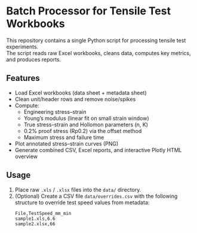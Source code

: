 # Batch Processor for Tensile Test Workbooks

This repository contains a single Python script for processing tensile test experiments.  
The script reads raw Excel workbooks, cleans data, computes key metrics, and produces reports.

## Features
- Load Excel workbooks (data sheet + metadata sheet)
- Clean unit/header rows and remove noise/spikes
- Compute:
  - Engineering stress–strain
  - Young’s modulus (linear fit on small strain window)
  - True stress–strain and Hollomon parameters (n, K)
  - 0.2% proof stress (Rp0.2) via the offset method
  - Maximum stress and failure time
- Plot annotated stress–strain curves (PNG)
- Generate combined CSV, Excel reports, and interactive Plotly HTML overview

## Usage
1. Place raw `.xls` / `.xlsx` files into the `data/` directory.
2. (Optional) Create a CSV file `data/overrides.csv` with the following structure to override test speed values from metadata:
   ```csv
   File,TestSpeed_mm_min
   sample1.xls,6.6
   sample2.xlsx,66
